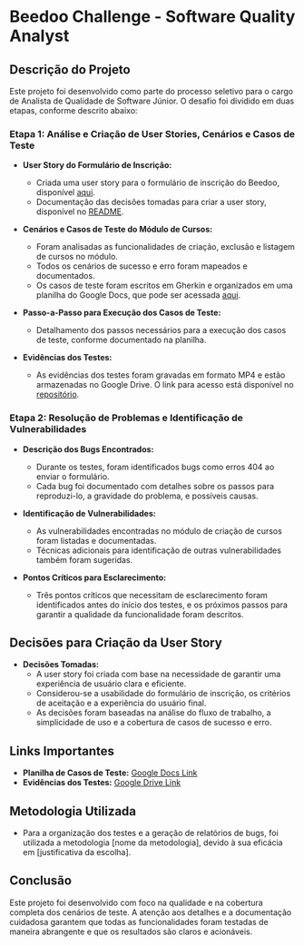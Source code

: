 # Beedoo Challenge - Software Quality Analyst

## Descrição do Projeto

Este projeto foi desenvolvido como parte do processo seletivo para o cargo de Analista de Qualidade de Software Júnior. O desafio foi dividido em duas etapas, conforme descrito abaixo:

### Etapa 1: Análise e Criação de User Stories, Cenários e Casos de Teste

- **User Story do Formulário de Inscrição:**
  - Criada uma user story para o formulário de inscrição do Beedoo, disponível [aqui](https://creative-sherbet-a51eac.netlify.app/).
  - Documentação das decisões tomadas para criar a user story, disponível no [README](#decisoes-para-criacao-da-user-story).
  
- **Cenários e Casos de Teste do Módulo de Cursos:**
  - Foram analisadas as funcionalidades de criação, exclusão e listagem de cursos no módulo.
  - Todos os cenários de sucesso e erro foram mapeados e documentados.
  - Os casos de teste foram escritos em Gherkin e organizados em uma planilha do Google Docs, que pode ser acessada [aqui](#link-da-planilha).

- **Passo-a-Passo para Execução dos Casos de Teste:**
  - Detalhamento dos passos necessários para a execução dos casos de teste, conforme documentado na planilha.

- **Evidências dos Testes:**
  - As evidências dos testes foram gravadas em formato MP4 e estão armazenadas no Google Drive. O link para acesso está disponível no [repositório](#link-das-evidencias).

### Etapa 2: Resolução de Problemas e Identificação de Vulnerabilidades

- **Descrição dos Bugs Encontrados:**
  - Durante os testes, foram identificados bugs como erros 404 ao enviar o formulário.
  - Cada bug foi documentado com detalhes sobre os passos para reproduzi-lo, a gravidade do problema, e possíveis causas.

- **Identificação de Vulnerabilidades:**
  - As vulnerabilidades encontradas no módulo de criação de cursos foram listadas e documentadas.
  - Técnicas adicionais para identificação de outras vulnerabilidades também foram sugeridas.

- **Pontos Críticos para Esclarecimento:**
  - Três pontos críticos que necessitam de esclarecimento foram identificados antes do início dos testes, e os próximos passos para garantir a qualidade da funcionalidade foram descritos.

## Decisões para Criação da User Story

- **Decisões Tomadas:**
  - A user story foi criada com base na necessidade de garantir uma experiência de usuário clara e eficiente.
  - Considerou-se a usabilidade do formulário de inscrição, os critérios de aceitação e a experiência do usuário final.
  - As decisões foram baseadas na análise do fluxo de trabalho, a simplicidade de uso e a cobertura de casos de sucesso e erro.

## Links Importantes

- **Planilha de Casos de Teste:** [Google Docs Link](#link-da-planilha)
- **Evidências dos Testes:** [Google Drive Link](#link-das-evidencias)

## Metodologia Utilizada

- Para a organização dos testes e a geração de relatórios de bugs, foi utilizada a metodologia [nome da metodologia], devido à sua eficácia em [justificativa da escolha].

## Conclusão

Este projeto foi desenvolvido com foco na qualidade e na cobertura completa dos cenários de teste. A atenção aos detalhes e a documentação cuidadosa garantem que todas as funcionalidades foram testadas de maneira abrangente e que os resultados são claros e acionáveis.
